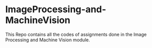 # ImageProcessing-and-MachineVision
This Repo contains all the codes of assignments done in the Image Processing and Machine Vision module. 
